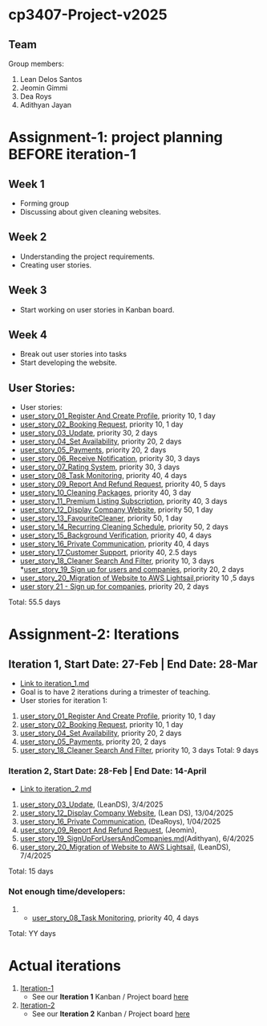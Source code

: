 # cp3407-Project-v2025

## Team

Group members:
1. Lean Delos Santos
2. Jeomin Gimmi
3. Dea Roys
4. Adithyan Jayan


# Assignment-1: project planning BEFORE iteration-1
## Week 1
- Forming group
- Discussing about given cleaning websites.

## Week 2 
- Understanding the project requirements.
- Creating user stories.

## Week 3
- Start working on user stories in Kanban board.

## Week 4
- Break out user stories into tasks
- Start developing the website.
##  User Stories:
* User stories:
* [user_story_01_Register And Create Profile](https://github.com/dsantos-lean/MyClean-copy/blob/main/user_stories/user_story_01_RegisterAndCreateProfile.md), priority 10, 1 day 
* [user_story_02_Booking Request](https://github.com/dsantos-lean/MyClean-copy/blob/main/user_stories/user_story_02_BookingRequest.md), priority 10, 1 day
* [user_story_03_Update](https://github.com/dsantos-lean/MyClean-copy/blob/main/user_stories/user_story_03_Update.md), priority 30, 2 days 
* [user_story_04_Set Availability](https://github.com/dsantos-lean/MyClean-copy/blob/main/user_stories/user_story_04_SetAvailability.md), priority 20, 2 days 
* [user_story_05_Payments](https://github.com/dsantos-lean/MyClean-copy/blob/main/user_stories/user_story_05_Payments.md), priority 20, 2 days 
* [user_story_06_Receive Notification](https://github.com/dsantos-lean/MyClean-copy/blob/main/user_stories/user_story_06_ReceiveNotification.md), priority 30, 3 days 
* [user_story_07_Rating System](https://github.com/dsantos-lean/MyClean-copy/blob/main/user_stories/user_story_07_RatingSystem.md), priority 30, 3 days 
* [user_story_08_Task Monitoring](https://github.com/dsantos-lean/MyClean-copy/blob/main/user_stories/user_story_08_TaskMonitoring.md), priority 40, 4 days 
* [user_story_09_Report And Refund Request](https://github.com/dsantos-lean/MyClean-copy/blob/main/user_stories/user_story_09_ReportAndRefundRequest.md), priority 40, 5 days 
* [user_story_10_Cleaning Packages](https://github.com/dsantos-lean/MyClean-copy/blob/main/user_stories/user_story_10_CleaningPackages.md), priority 40, 3 day 
* [user_story_11_Premium Listing Subscription](https://github.com/dsantos-lean/MyClean-copy/blob/main/user_stories/user_story_11_PremiumListingSubscription.md), priority 40, 3 days 
* [user_story_12_Display Company Website](https://github.com/dsantos-lean/MyClean-copy/blob/main/user_stories/user_story_12_DisplayCompanyWebsite.md), priority 50, 1 day 
* [user_story_13_FavouriteCleaner](https://github.com/dsantos-lean/MyClean-copy/blob/main/user_stories/user_story_13_FavouriteCleaner.md), priority 50, 1 day 
* [user_story_14_Recurring Cleaning Schedule](https://github.com/dsantos-lean/MyClean-copy/blob/main/user_stories/user_story_14_RecurringCleaningSchedule.md), priority 50, 2 days 
* [user_story_15_Background Verification](https://github.com/dsantos-lean/MyClean-copy/blob/main/user_stories/user_story_15_BackgroundVerification.md), priority 40, 4 days 
* [user_story_16_Private Communication](https://github.com/dsantos-lean/MyClean-copy/blob/main/user_stories/user_story_16_PrivateCommunication.md), priority 40, 4 days 
* [user_story_17_Customer Support](https://github.com/dsantos-lean/MyClean-copy/blob/main/user_stories/user_story_17_CustomerSupport.md), priority 40, 2.5 days 
* [user_story_18_Cleaner Search And Filter](https://github.com/dsantos-lean/MyClean-copy/blob/main/user_stories/user_story_18_CleanerSearchAndFilter.md), priority 10, 3 days  
*[user_story_19_Sign up for users and companies](https://github.com/dsantos-lean/MyClean-copy/blob/main/user_stories/user_story_19_SignUpForUsersAndCompanies.md), priority 20, 2 days
* [user_story_20_Migration of Website to AWS Lightsail](https://github.com/dsantos-lean/MyClean-copy/blob/main/user_stories/user_story_20_MigrationOfWebsiteToAWSLightsail.md),priority 10  ,5 days
* [user story 21 - Sign up for companies](https://github.com/dsantos-lean/MyClean-copy/blob/main/user_stories/user_story_19_SignUpForUsersAndCompanies.md), priority 20, 2 days

Total: 55.5 days


# Assignment-2: Iterations

## Iteration 1, Start Date: 27-Feb | End Date: 28-Mar

* [Link to iteration_1.md](https://github.com/dsantos-lean/MyClean-copy/blob/main/iteration_1.md)
* Goal is to have 2 iterations during a trimester of teaching.
* User stories for iteration 1:
1. [user_story_01_Register And Create Profile](https://github.com/dsantos-lean/MyClean-copy/blob/main/user_stories/user_story_01_RegisterAndCreateProfile.md), priority 10, 1 day 
2. [user_story_02_Booking Request](https://github.com/dsantos-lean/MyClean-copy/blob/main/user_stories/user_story_02_BookingRequest.md), priority 10, 1 day
3. [user_story_04_Set Availability](https://github.com/dsantos-lean/MyClean-copy/blob/main/user_stories/user_story_04_SetAvailability.md), priority 20, 2 days 
4. [user_story_05_Payments](https://github.com/dsantos-lean/MyClean-copy/blob/main/user_stories/user_story_05_Payments.md), priority 20, 2 days 
5. [user_story_18_Cleaner Search And Filter](https://github.com/dsantos-lean/MyClean-copy/blob/main/user_stories/user_story_18_CleanerSearchAndFilter.md), priority 10, 3 days
Total: 9 days


### Iteration 2, Start Date: 28-Feb | End Date: 14-April

* [Link to iteration_2.md](https://github.com/dsantos-lean/MyClean-copy/blob/main/iteration_2.md)

1. [user_story_03_Update](https://github.com/dsantos-lean/MyClean-copy/blob/main/user_stories/user_story_03_Update.md), (LeanDS), 3/4/2025
2. [user_story_12_Display Company Website](https://github.com/dsantos-lean/MyClean-copy/blob/main/user_stories/user_story_12_DisplayCompanyWebsite.md), (Lean DS), 13/04/2025
3. [user_story_16_Private Communication](https://github.com/dsantos-lean/MyClean-copy/blob/main/user_stories/user_story_16_PrivateCommunication.md), (DeaRoys), 1/04/2025
4. [user_story_09_Report And Refund Request](https://github.com/dsantos-lean/MyClean-copy/blob/main/user_stories/user_story_09_ReportAndRefundRequest.md), (Jeomin),
5. [user_story_19_SignUpForUsersAndCompanies.md](https://github.com/dsantos-lean/MyClean/blob/main/user_stories/user_story_19_SignUpForUsersAndCompanies.md)(Adithyan), 6/4/2025
6. [user_story_20_Migration of Website to AWS Lightsail](https://github.com/dsantos-lean/MyClean-copy/blob/main/user_stories/user_story_20_MigrationOfWebsiteToAWSLightsail.md), (LeanDS), 7/4/2025

Total: 15 days

### Not enough time/developers: 
1. * [user_story_08_Task Monitoring](https://github.com/dsantos-lean/MyClean-copy/blob/main/user_stories/user_story_08_TaskMonitoring.md), priority 40, 4 days

Total: YY days

# Actual iterations
1. [Iteration-1](./iteration_1.md)
    - See our __Iteration 1__ Kanban / Project board [here](https://github.com/users/dsantos-lean/projects/2)
2. [Iteration-2](./iteration_2.md)
    - See our __Iteration 2__ Kanban / Project board [here](https://github.com/users/dsantos-lean/projects/3)


